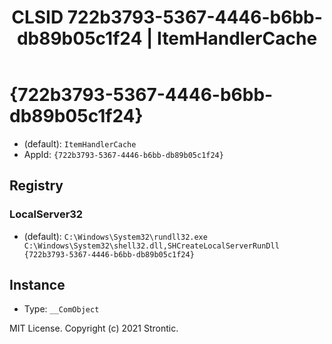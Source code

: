﻿---
title: "CLSID 722b3793-5367-4446-b6bb-db89b05c1f24 | ItemHandlerCache"
excerpt: What is COM-Object CLSID 722b3793-5367-4446-b6bb-db89b05c1f24?
---

# {722b3793-5367-4446-b6bb-db89b05c1f24}

* (default): `ItemHandlerCache`
* AppId: `{722b3793-5367-4446-b6bb-db89b05c1f24}`

## Registry


### LocalServer32

* (default): `C:\Windows\System32\rundll32.exe C:\Windows\System32\shell32.dll,SHCreateLocalServerRunDll {722b3793-5367-4446-b6bb-db89b05c1f24}`

## Instance

* Type: `__ComObject`

MIT License. Copyright (c) 2021 Strontic.


